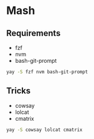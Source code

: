 # Mash

## Requirements

- fzf
- nvm
- bash-git-prompt

```sh
yay -S fzf nvm bash-git-prompt
```

## Tricks

- cowsay
- lolcat
- cmatrix

```sh
yay -S cowsay lolcat cmatrix
```
